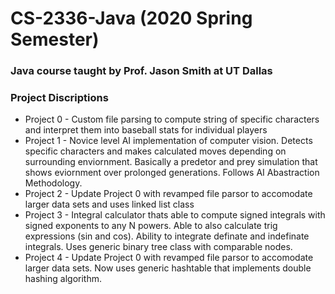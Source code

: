 # CS-2336-Java (2020 Spring Semester)
### Java course taught by Prof. Jason Smith at UT Dallas
### Project Discriptions
* Project 0 - Custom file parsing to compute string of specific characters and interpret them into baseball stats for individual players
* Project 1 - Novice level AI implementation of computer vision. Detects specific characters and makes calculated moves depending on surrounding enviornment. Basically a predetor and prey simulation that shows eviornment over prolonged generations. Follows AI Abastraction Methodology.
* Project 2 - Update Project 0 with revamped file parsor to accomodate larger data sets and uses linked list class
* Project 3 - Integral calculator thats able to compute signed integrals with signed exponents to any N powers. Able to also calculate trig expressions (sin and cos). Ability to integrate definate and indefinate integrals. Uses generic binary tree class with comparable nodes. 
* Project 4 - Update Project 0 with revamped file parsor to accomodate larger data sets. Now uses generic hashtable that implements double hashing algorithm.

